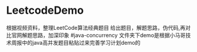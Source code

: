 # LeetcodeDemo
根据视频资料，整理LeetCode算法经典题目
给出题目，解题思路，伪代码,再对比官网解题思路，加深印象
#java-concurrency
文件夹下demo是根据小马哥技术周报中的java高并发题目粘贴过来完善学习计划demo的